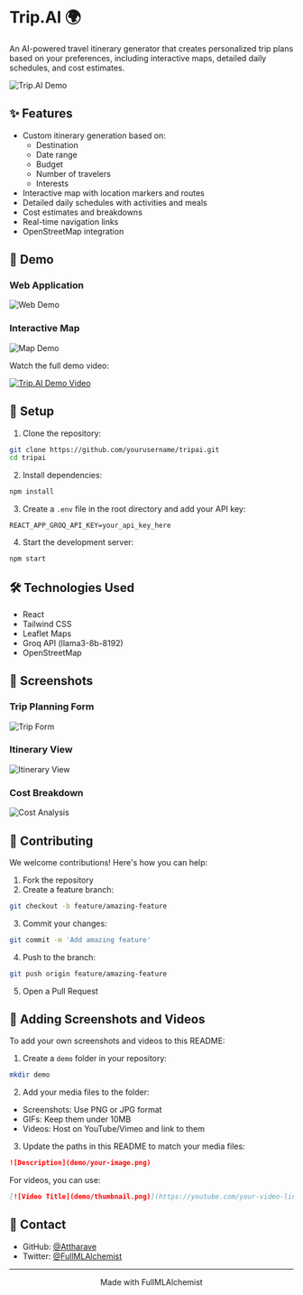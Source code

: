# Trip.AI 🌍

An AI-powered travel itinerary generator that creates personalized trip plans based on your preferences, including interactive maps, detailed daily schedules, and cost estimates.

![Trip.AI Demo](path_to_your_demo.gif)

## ✨ Features

- Custom itinerary generation based on:
  - Destination
  - Date range
  - Budget
  - Number of travelers
  - Interests
- Interactive map with location markers and routes
- Detailed daily schedules with activities and meals
- Cost estimates and breakdowns
- Real-time navigation links
- OpenStreetMap integration

## 🎥 Demo

### Web Application
![Web Demo](path_to_web_demo.png)

### Interactive Map
![Map Demo](path_to_map_demo.png)

Watch the full demo video:

[![Trip.AI Demo Video](path_to_video_thumbnail.png)](path_to_your_video)

## 🚀 Setup

1. Clone the repository:
```bash
git clone https://github.com/yourusername/tripai.git
cd tripai
```

2. Install dependencies:
```bash
npm install
```

3. Create a `.env` file in the root directory and add your API key:
```
REACT_APP_GROQ_API_KEY=your_api_key_here
```

4. Start the development server:
```bash
npm start
```

## 🛠️ Technologies Used

- React
- Tailwind CSS
- Leaflet Maps
- Groq API (llama3-8b-8192)
- OpenStreetMap

## 📱 Screenshots

### Trip Planning Form
![Trip Form](path_to_form_screenshot.png)

### Itinerary View
![Itinerary View](path_to_itinerary_screenshot.png)

### Cost Breakdown
![Cost Analysis](path_to_cost_screenshot.png)

## 🤝 Contributing

We welcome contributions! Here's how you can help:

1. Fork the repository
2. Create a feature branch:
```bash
git checkout -b feature/amazing-feature
```
3. Commit your changes:
```bash
git commit -m 'Add amazing feature'
```
4. Push to the branch:
```bash
git push origin feature/amazing-feature
```
5. Open a Pull Request

## 📝 Adding Screenshots and Videos

To add your own screenshots and videos to this README:

1. Create a `demo` folder in your repository:
```bash
mkdir demo
```

2. Add your media files to the folder:
- Screenshots: Use PNG or JPG format
- GIFs: Keep them under 10MB
- Videos: Host on YouTube/Vimeo and link to them

3. Update the paths in this README to match your media files:
```markdown
![Description](demo/your-image.png)
```

For videos, you can use:
```markdown
[![Video Title](demo/thumbnail.png)](https://youtube.com/your-video-link)
```


## 📧 Contact

- GitHub: [@Attharave](https://github.com/Atharva2099)
- Twitter: [@FullMLAlchemist](https://x.com/attharave)

---

<p align="center">
  Made with FullMLAlchemist
</p>
